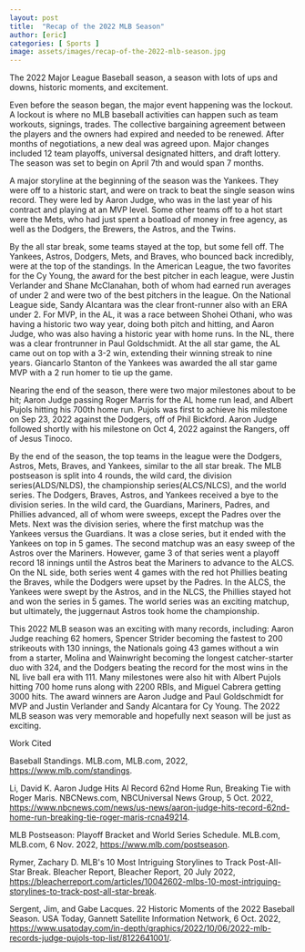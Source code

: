 ```yaml
---
layout: post
title:  "Recap of the 2022 MLB Season"
author: [eric]
categories: [ Sports ]
image: assets/images/recap-of-the-2022-mlb-season.jpg
---
```


The 2022 Major League Baseball season, a season with lots of ups and downs, historic moments, and excitement. 

Even before the season began, the major event happening was the lockout. A lockout is where no MLB baseball activities can happen such as team workouts, signings, trades. The collective bargaining agreement between the players and the owners had expired and needed to be renewed. After months of negotiations, a new deal was agreed upon. Major changes included 12 team playoffs, universal designated hitters, and draft lottery. The season was set to begin on April 7th and would span 7 months.

A major storyline at the beginning of the season was the Yankees. They were off to a historic start, and were on track to beat the single season wins record. They were led by Aaron Judge, who was in the last year of his contract and playing at an MVP level. Some other teams off to a hot start were the Mets, who had just spent a boatload of money in free agency, as well as the Dodgers, the Brewers, the Astros, and the Twins.

By the all star break, some teams stayed at the top, but some fell off. The Yankees, Astros, Dodgers, Mets, and Braves, who bounced back incredibly, were at the top of the standings. In the American League, the two favorites for the Cy Young, the award for the best pitcher in each league, were Justin Verlander and Shane McClanahan, both of whom had earned run averages of under 2 and were two of the best pitchers in the league. On the National League side, Sandy Alcantara was the clear front-runner also with an ERA under 2. For MVP, in the AL, it was a race between Shohei Othani, who was having a historic two way year, doing both pitch and hitting, and Aaron Judge, who was also having a historic year with home runs. In the NL, there was a clear frontrunner in Paul Goldschmidt. At the all star game, the AL came out on top with a 3-2 win, extending their winning streak to nine years. Giancarlo Stanton of the Yankees was awarded the all star game MVP with a 2 run homer to tie up the game.

Nearing the end of the season, there were two major milestones about to be hit; Aaron Judge passing Roger Marris for the AL home run lead, and Albert Pujols hitting his 700th home run. Pujols was first to achieve his milestone on Sep 23, 2022 against the Dodgers, off of Phil Bickford. Aaron Judge followed shortly with his milestone on Oct 4, 2022 against the Rangers, off of Jesus Tinoco. 

By the end of the season, the top teams in the league were the Dodgers, Astros, Mets, Braves, and Yankees, similar to the all star break. The MLB postseason is split into 4 rounds, the wild card, the division series(ALDS/NLDS), the championship series(ALCS/NLCS), and the world series. The Dodgers, Braves, Astros, and Yankees received a bye to the division series. In the wild card, the Guardians, Mariners, Padres, and Phillies advanced, all of whom were sweeps, except the Padres over the Mets. Next was the division series, where the first matchup was the Yankees versus the Guardians. It was a close series, but it ended with the Yankees on top in 5 games. The second matchup was an easy sweep of the Astros over the Mariners. However, game 3 of that series went a playoff record 18 innings until the Astros beat the Mariners to advance to the ALCS. On the NL side, both series went 4 games with the red hot Phillies beating the Braves, while the Dodgers were upset by the Padres. In the ALCS, the Yankees were swept by the Astros, and in the NLCS, the Phillies stayed hot and won the series in 5 games. The world series was an exciting matchup, but ultimately, the juggernaut Astros took home the championship.

This 2022 MLB season was an exciting with many records, including: Aaron Judge reaching 62 homers, Spencer Strider becoming the fastest to 200 strikeouts with 130 innings, the Nationals going 43 games without a win from a starter, Molina and Wainwright becoming the longest catcher-starter duo with 324, and the Dodgers beating the record for the most wins in the NL live ball era with 111. Many milestones were also hit with Albert Pujols hitting 700 home runs along with 2200 RBIs, and Miguel Cabrera getting 3000 hits. The award winners are Aaron Judge and Paul Goldschmidt for MVP and Justin Verlander and Sandy Alcantara for Cy Young. The 2022 MLB season was very memorable and hopefully next season will be just as exciting.  

Work Cited

Baseball Standings. MLB.com, MLB.com, 2022, https://www.mlb.com/standings.

Li, David K. Aaron Judge Hits Al Record 62nd Home Run, Breaking Tie with Roger Maris. NBCNews.com, NBCUniversal News Group, 5 Oct. 2022, https://www.nbcnews.com/news/us-news/aaron-judge-hits-record-62nd-home-run-breaking-tie-roger-maris-rcna49214.

MLB Postseason: Playoff Bracket and World Series Schedule. MLB.com, MLB.com, 6 Nov. 2022, https://www.mlb.com/postseason.

Rymer, Zachary D. MLB's 10 Most Intriguing Storylines to Track Post-All-Star Break. Bleacher Report, Bleacher Report, 20 July 2022, https://bleacherreport.com/articles/10042602-mlbs-10-most-intriguing-storylines-to-track-post-all-star-break.

Sergent, Jim, and Gabe Lacques. 22 Historic Moments of the 2022 Baseball Season. USA Today, Gannett Satellite Information Network, 6 Oct. 2022, https://www.usatoday.com/in-depth/graphics/2022/10/06/2022-mlb-records-judge-pujols-top-list/8122641001/.


